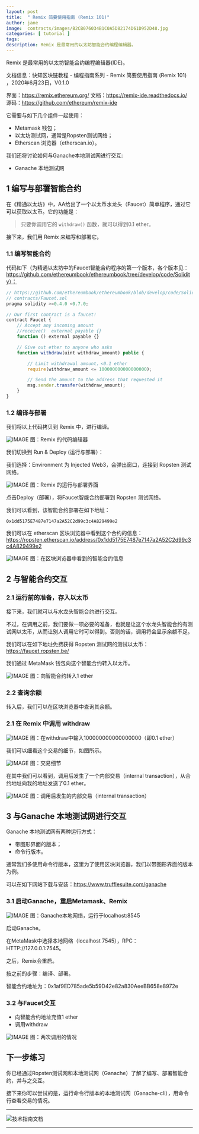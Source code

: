 ```yaml
---
layout: post
title:  " Remix 简要使用指南 (Remix 101)"
author: jane
image:  contracts/images/B2CB076034B1C0A5D82174D61D952D48.jpg
categories: [ tutorial ]
tags: 
description: Remix 是最常用的以太坊智能合约编程编辑器。
---
```


Remix 是最常用的以太坊智能合约编程编辑器(IDE)。

文档信息：快知区块链教程 - 编程指南系列 - Remix 简要使用指南 (Remix 101) ，2020年6月23日，V0.1.0

界面：https://remix.ethereum.org/
文档：https://remix-ide.readthedocs.io/
源码：https://github.com/ethereum/remix-ide

它需要与如下几个组件一起使用：

- Metamask 钱包；
- 以太坊测试网，通常是Ropsten测试网络；
- Etherscan 浏览器（etherscan.io）。

我们还将讨论如何与Ganache本地测试网进行交互:

- Ganache 本地测试网

## 1 编写与部署智能合约

在《精通以太坊》中，AA给出了一个以太币水龙头（Faucet）简单程序，通过它可以获取以太币。它的功能是：

> 只要你调用它的 `withdraw()` 函数，就可以得到0.1 ether。

接下来，我们用 Remix 来编写和部署它。

### 1.1 编写智能合约

代码如下（为精通以太坊中的Faucet智能合约程序的第一个版本，各个版本见：https://github.com/ethereumbook/ethereumbook/tree/develop/code/Solidity）：

```js
// https://github.com/ethereumbook/ethereumbook/blob/develop/code/Solidity/Faucet.sol
// contracts/Faucet.sol
pragma solidity >=0.4.0 <0.7.0;

// Our first contract is a faucet!
contract Faucet {
    // Accept any incoming amount
    //receive()  external payable {}
    function () external payable {}

    // Give out ether to anyone who asks
    function withdraw(uint withdraw_amount) public {

        // Limit withdrawal amount，<0.1 ether
        require(withdraw_amount <= 100000000000000000);

        // Send the amount to the address that requested it
        msg.sender.transfer(withdraw_amount);
    }
}
```

### 1.2 编译与部署

我们将以上代码拷贝到 Remix 中，进行编译。

![IMAGE](/contracts/images/DDFBBE4F748A9DA029F0ACEC62B8C175.jpg )
图：Remix 的代码编辑器

我们切换到 Run & Deploy (运行与部署）：

我们选择：Environment 为 Injected Web3，会弹出窗口，连接到 Ropsten 测试网络。

![IMAGE](/contracts/images/B2CB076034B1C0A5D82174D61D952D48.jpg )
图：Remix 的运行与部署界面

点击Deploy（部署），将Faucet智能合约部署到 Ropsten 测试网络。

我们可以看到，该智能合约部署在如下地址：

`0x1dd5175E7487e7147a2A52C2d99c3c4A829499e2`

我们可以在 etherscan 区块浏览器中看到这个合约的信息：https://ropsten.etherscan.io/address/0x1dd5175E7487e7147a2A52C2d99c3c4A829499e2

![IMAGE](/contracts/images/A10DD5E0B1A786A58F12B35B5C67D8F3.jpg )
图：在区块浏览器中看到的智能合约信息

## 2 与智能合约交互

### 2.1 运行前的准备，存入以太币

接下来，我们就可以与水龙头智能合约进行交互。

不过，在调用之前，我们要做一项必要的准备，也就是让这个水龙头智能合约有测试网以太币，从而让别人调用它时可以得到。否则的话，调用将会显示余额不足。

我们可以在如下地址免费获得 Ropsten 测试网的测试以太币：https://faucet.ropsten.be/ 

我们通过 MetaMask 钱包向这个智能合约转入以太币。

![IMAGE](/contracts/images/35CA986F423408A441ACD371E1821FC4.jpg )
图：向智能合约转入1 ether

### 2.2 查询余额

转入后，我们可以在区块浏览器中查询其余额。

### 2.1 在 Remix 中调用 withdraw

![IMAGE](/contracts/images/5D872A80F77D2A171696CAB87C97BAAB.jpg )
图：在withdraw中输入100000000000000000（即0.1 ether）

我们可以细看这个交易的细节，如图所示。

![IMAGE](/contracts/images/B49DC3B5B8EA05AC69EE768A5793F304.jpg )
图：交易细节

在其中我们可以看到，调用后发生了一个内部交易（internal transaction），从合约地址向我的地址发送了0.1 ether。

![IMAGE](/contracts/images/C95D6493C8A3E35803A1934D85BCBFB5.jpg )
图：调用后发生的内部交易（internal transaction）

## 3 与Ganache 本地测试网进行交互

Ganache 本地测试网有两种运行方式：

- 带图形界面的版本；
- 命令行版本。

通常我们多使用命令行版本，这里为了使用区块浏览器，我们以带图形界面的版本为例。

可以在如下网站下载与安装：https://www.trufflesuite.com/ganache

### 3.1 启动Ganache，重启Metamask、Remix

![IMAGE](/contracts/images/D48156388E700DE69718681E7474A174.jpg )
图：Ganache本地网络，运行于localhost:8545

启动Ganache。

在MetaMask中选择本地网络（localhost 7545），RPC：HTTP://127.0.0.1:7545。

之后，Remix会重启。

按之前的步骤：编译、部署。

智能合约地址为：0x1af9ED785ade5b59D42e82a830AeeBB658e8972e

### 3.2 与Faucet交互

- 向智能合约地址充值1 ether
- 调用withdraw

![IMAGE](/contracts/images/AF3B931157388B32E7A2B7E0C2F4EDAD.jpg )
图：两次调用的情况

## 下一步练习

你已经通过Ropsten测试网和本地测试网（Ganache）了解了编写、部署智能合约，并与之交互。

接下来你可以尝试的是，运行命令行版本的本地测试网（Ganache-cli），用命令行查看交易的情况。


---
![技术指南文档](/contracts/images/techdoc.png)

---
